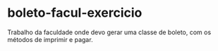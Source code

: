 # boleto-facul-exercicio
Trabalho da faculdade onde devo gerar uma classe de boleto, com os métodos de imprimir e pagar.
